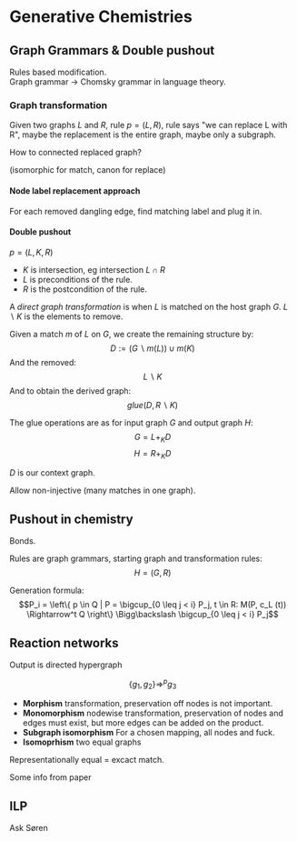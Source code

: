 # Generative Chemistries
## Graph Grammars & Double pushout
Rules based modification.\
Graph grammar -> Chomsky grammar in language theory.
### Graph transformation
Given two graphs $L$ and $R$, rule $p=(L, R)$, rule says "we can replace L with R", maybe the replacement is the entire graph, maybe only a subgraph.

How to connected replaced graph?

(isomorphic for match, canon for replace)

#### Node label replacement approach
For each removed dangling edge, find matching label and plug it in.

#### Double pushout
$p = (L,K,R)$

* $K$ is intersection, eg intersection $L \cap R$
* $L$ is preconditions of the rule.
* $R$ is the postcondition of the rule.

A _direct graph transformation_ is when $L$ is matched on the host graph $G$.
$L \backslash K$ is the elements to remove.

Given a match $m$ of $L$ on $G$, we create the remaining structure by:
$$D:=(G \backslash m(L)) \cup m(K)$$
And the removed:
$$L \backslash K$$
And to obtain the derived graph:
$$glue(D, R \backslash K)$$

The glue operations are as for input graph $G$ and output graph $H$:
$$G = L+_KD$$
$$H=R +_K D$$

$D$ is our context graph.

Allow non-injective (many matches in one graph).

## Pushout in chemistry
Bonds.

Rules are graph grammars, starting graph and transformation rules:
$$H = (G, R)$$

Generation formula:
$$P_i = \left\{ p \in Q | P = \bigcup_{0 \leq j < i} P_j, t \in R: M(P, c_L (t)) \Rightarrow^t Q \right\} \Bigg\backslash \bigcup_{0 \leq j < i} P_j$$

## Reaction networks
Output is directed hypergraph

$$\{g_1, g_2\}\Rightarrow^p g_3$$

* **Morphism** transformation, preservation off nodes is not important.
* **Monomorphism** nodewise transformation, preservation of nodes and edges must exist, but more edges can be added on the product.
* **Subgraph isomorphism** For a chosen mapping, all nodes and fuck.
* **Isomoprhism** two equal graphs

Representationally equal = excact match.

Some info from paper
## ILP
Ask Søren